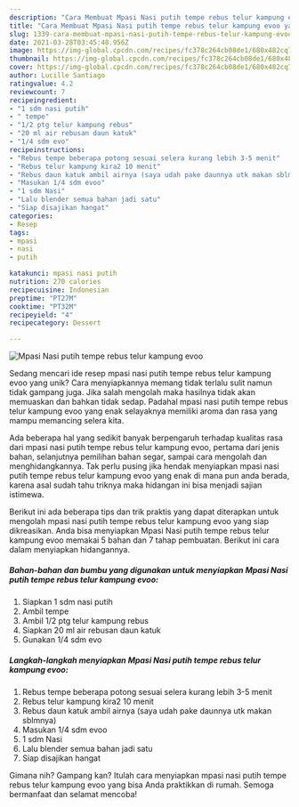 ```yaml
---
description: "Cara Membuat Mpasi Nasi putih tempe rebus telur kampung evoo yang Lezat"
title: "Cara Membuat Mpasi Nasi putih tempe rebus telur kampung evoo yang Lezat"
slug: 1339-cara-membuat-mpasi-nasi-putih-tempe-rebus-telur-kampung-evoo-yang-lezat
date: 2021-03-28T03:45:48.956Z
image: https://img-global.cpcdn.com/recipes/fc378c264cb08de1/680x482cq70/mpasi-nasi-putih-tempe-rebus-telur-kampung-evoo-foto-resep-utama.jpg
thumbnail: https://img-global.cpcdn.com/recipes/fc378c264cb08de1/680x482cq70/mpasi-nasi-putih-tempe-rebus-telur-kampung-evoo-foto-resep-utama.jpg
cover: https://img-global.cpcdn.com/recipes/fc378c264cb08de1/680x482cq70/mpasi-nasi-putih-tempe-rebus-telur-kampung-evoo-foto-resep-utama.jpg
author: Lucille Santiago
ratingvalue: 4.2
reviewcount: 7
recipeingredient:
- "1 sdm nasi putih"
- " tempe"
- "1/2 ptg telur kampung rebus"
- "20 ml air rebusan daun katuk"
- "1/4 sdm evo"
recipeinstructions:
- "Rebus tempe beberapa potong sesuai selera kurang lebih 3-5 menit"
- "Rebus telur kampung kira2 10 menit"
- "Rebus daun katuk ambil airnya (saya udah pake daunnya utk makan sblmnya)"
- "Masukan 1/4 sdm evoo"
- "1 sdm Nasi"
- "Lalu blender semua bahan jadi satu"
- "Siap disajikan hangat"
categories:
- Resep
tags:
- mpasi
- nasi
- putih

katakunci: mpasi nasi putih 
nutrition: 270 calories
recipecuisine: Indonesian
preptime: "PT27M"
cooktime: "PT32M"
recipeyield: "4"
recipecategory: Dessert

---
```



![Mpasi Nasi putih tempe rebus telur kampung evoo](https://img-global.cpcdn.com/recipes/fc378c264cb08de1/680x482cq70/mpasi-nasi-putih-tempe-rebus-telur-kampung-evoo-foto-resep-utama.jpg)

Sedang mencari ide resep mpasi nasi putih tempe rebus telur kampung evoo yang unik? Cara menyiapkannya memang tidak terlalu sulit namun tidak gampang juga. Jika salah mengolah maka hasilnya tidak akan memuaskan dan bahkan tidak sedap. Padahal mpasi nasi putih tempe rebus telur kampung evoo yang enak selayaknya memiliki aroma dan rasa yang mampu memancing selera kita.

Ada beberapa hal yang sedikit banyak berpengaruh terhadap kualitas rasa dari mpasi nasi putih tempe rebus telur kampung evoo, pertama dari jenis bahan, selanjutnya pemilihan bahan segar, sampai cara mengolah dan menghidangkannya. Tak perlu pusing jika hendak menyiapkan mpasi nasi putih tempe rebus telur kampung evoo yang enak di mana pun anda berada, karena asal sudah tahu triknya maka hidangan ini bisa menjadi sajian istimewa.




Berikut ini ada beberapa tips dan trik praktis yang dapat diterapkan untuk mengolah mpasi nasi putih tempe rebus telur kampung evoo yang siap dikreasikan. Anda bisa menyiapkan Mpasi Nasi putih tempe rebus telur kampung evoo memakai 5 bahan dan 7 tahap pembuatan. Berikut ini cara dalam menyiapkan hidangannya.

<!--inarticleads1-->

##### Bahan-bahan dan bumbu yang digunakan untuk menyiapkan Mpasi Nasi putih tempe rebus telur kampung evoo:

1. Siapkan 1 sdm nasi putih
1. Ambil  tempe
1. Ambil 1/2 ptg telur kampung rebus
1. Siapkan 20 ml air rebusan daun katuk
1. Gunakan 1/4 sdm evo




<!--inarticleads2-->

##### Langkah-langkah menyiapkan Mpasi Nasi putih tempe rebus telur kampung evoo:

1. Rebus tempe beberapa potong sesuai selera kurang lebih 3-5 menit
1. Rebus telur kampung kira2 10 menit
1. Rebus daun katuk ambil airnya (saya udah pake daunnya utk makan sblmnya)
1. Masukan 1/4 sdm evoo
1. 1 sdm Nasi
1. Lalu blender semua bahan jadi satu
1. Siap disajikan hangat




Gimana nih? Gampang kan? Itulah cara menyiapkan mpasi nasi putih tempe rebus telur kampung evoo yang bisa Anda praktikkan di rumah. Semoga bermanfaat dan selamat mencoba!
